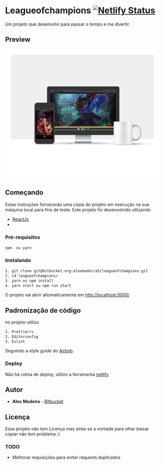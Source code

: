 # Leagueofchampions [![Netlify Status](https://api.netlify.com/api/v1/badges/5872c43b-0aef-4e03-8131-679b9c89aaa9/deploy-status)](https://app.netlify.com/sites/mystifying-easley-76eb63/deploys)

Um projeto que desenvolvi para passar o tempo e me divertir

## Preview

[![League of Champions - Ale Madeira](preview.png)]()

## Começando

Estas instruções fornecerão uma cópia do projeto em execução na sua máquina local para fins de teste.
Este projeto foi desenvolvido utlizando

- [ReactJs](https://github.com/facebook/react/ 'React js')
-

### Pré-requisitos

```
npm  ou yarn
```

### Instalando

```
1. git clone git@bitbucket.org:alexmadeira5/leagueofchampions.git
2. cd leagueofchampions/
3. yarn ou npm install
4. yarn start ou npm run start
```

O projeto vai abrir altomaticamente em [http://localhost:3000/](http://localhost:3000/ 'http://localhost:3000/')

## Padronização de código

no projeto utilizo

```
1. Prettierrc
2. Editorconfig
3. Eslint
```

Seguindo a style guide do [Airbnb](https://github.com/airbnb/javascript 'Airbnb').

### Deploy

Não há rotina de deploy, utilizo a ferramenta [netlify]("https://www.netlify.com/")

## Autor

- **Alex Madeira** - [Bitbucket](https://bitbucket.org/alexmadeira5/)

## Licença

Esse projeto não tem Licença mas sinta-se a vontade para olhar baixar copiar não tem problema :)

### TODO

- Melhorar requisições para evitar requests duplicados
